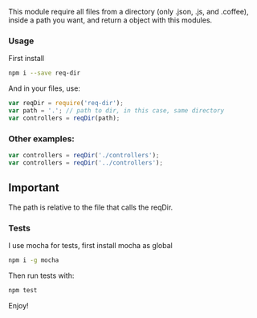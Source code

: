 This module require all files from a directory (only .json, .js, and .coffee), inside a path you want, and return a object with this modules.


### Usage
First install

```sh
npm i --save req-dir
```

And in your files, use:

```js
var reqDir = require('req-dir');
var path = '.'; // path to dir, in this case, same directory
var controllers = reqDir(path);
```



### Other examples:

```js
var controllers = reqDir('./controllers');
var controllers = reqDir('../controllers');
```


## Important
The path is relative to the file that calls the reqDir.

### Tests
I use mocha for tests, first install mocha as global

```sh
npm i -g mocha
```

Then run tests with:

```sh
npm test
```

Enjoy!

